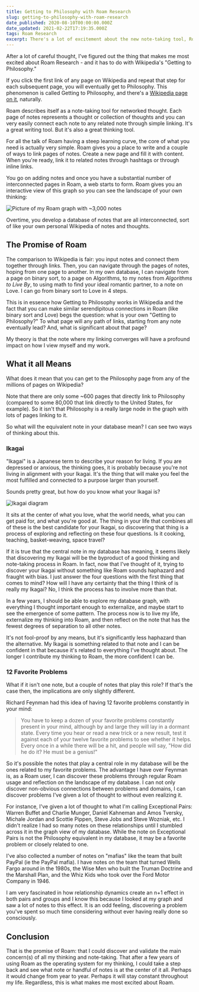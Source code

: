 ```yaml
---
title: Getting to Philosophy with Roam Research
slug: getting-to-philosophy-with-roam-research
date_published: 2020-08-10T00:00:00.000Z
date_updated: 2021-02-22T17:19:35.000Z
tags: Roam Research
excerpt: There's a lot of excitement about the new note-taking tool, Roam Research. Here's my take on why it's so great and the promise it offers.
---
```


After a lot of careful thought, I've figured out the thing that makes me most excited about Roam Research - and it has to do with Wikipedia's "Getting to Philosophy."

If you click the first link of any page on Wikipedia and repeat that step for each subsequent page, you will eventually get to Philosophy. This phenomenon is called Getting to Philosophy, and there's a [Wikipedia page on it](https://en.m.wikipedia.org/wiki/Wikipedia:Getting_to_Philosophy), naturally.

Roam describes itself as a note-taking tool for networked thought. Each page of notes represents a thought or collection of thoughts and you can very easily connect each note to any related note through simple linking. It's a great writing tool. But it's also a great thinking tool.

For all the talk of Roam having a steep learning curve, the core of what you need is actually very simple. Roam gives you a place to write and a couple of ways to link pages of notes. Create a new page and fill it with content. When you're ready, link it to related notes through hashtags or through inline links.

You go on adding notes and once you have a substantial number of interconnected pages in Roam, a web starts to form. Roam gives you an interactive view of this graph so you can see the landscape of your own thinking:

![Picture of my Roam graph with ~3,000 notes](https://zkf.io/content/images/2021/02/roam-graph.png)

Overtime, you develop a database of notes that are all interconnected, sort of like your own personal Wikipedia of notes and thoughts.

## The Promise of Roam

The comparison to Wikipedia is fair: you input notes and connect them together through links. Then, you can navigate through the pages of notes, hoping from one page to another. In my own database, I can navigate from a page on binary sort, to a page on Algorithms, to my notes from *Algorithms to Live By*, to using math to find your ideal romantic partner, to a note on Love. I can go from binary sort to Love in 4 steps.

This is in essence how Getting to Philosophy works in Wikipedia and the fact that you can make similar serendipitous connections in Roam (like binary sort and Love) begs the question: what is your own "Getting to Philosophy?" To what page will any path of links, starting from any note eventually lead? And, what is significant about that page?

My theory is that the note where my linking converges will have a profound impact on how I view myself and my work.

## What it all Means

What does it mean that you can get to the Philosophy page from any of the millions of pages on Wikipedia?

Note that there are only some ~600 pages that directly link to Philosophy (compared to some 80,000 that link directly to the United States, for example). So it isn't that Philosophy is a really large node in the graph with lots of pages linking to it.

So what will the equivalent note in your database mean? I can see two ways of thinking about this.

### Ikagai

"Ikagai" is a Japanese term to describe your reason for living. If you are depressed or anxious, the thinking goes, it is probably because you're not living in alignment with your Ikagai. It's the thing that will make you feel the most fulfilled and connected to a purpose larger than yourself.

Sounds pretty great, but how do you know what your Ikagai is?

![Ikagai diagram](https://zkf.io/content/images/2021/02/ikigai.jpg)

It sits at the center of what you love, what the world needs, what you can get paid for, and what you're good at. The thing in your life that combines all of these is the best candidate for your Ikagai, so discovering that thing is a process of exploring and reflecting on these four questions. Is it cooking, teaching, basket-weaving, space travel?

If it is true that the central note in my database has meaning, it seems likely that discovering my Ikagai will be the byproduct of a good thinking and note-taking process in Roam. In fact, now that I've thought of it, trying to discover your Ikagai without something like Roam sounds haphazard and fraught with bias. I just answer the four questions with the first thing that comes to mind? How will I have any certainty that the thing I think of is really my Ikagai? No, I think the process has to involve more than that.

In a few years, I should be able to explore my database graph, with everything I thought important enough to externalize, and maybe start to see the emergence of some pattern. The process now is to live my life, externalize my thinking into Roam, and then reflect on the note that has the fewest degrees of separation to all other notes.

It's not fool-proof by any means, but it's significantly less haphazard than the alternative. My Ikagai is something related to that note and I can be confident in that because it's related to everything I've thought about. The longer I contribute my thinking to Roam, the more confident I can be.

### 12 Favorite Problems

What if it isn't one note, but a couple of notes that play this role? If that's the case then, the implications are only slightly different.

Richard Feynman had this idea of having 12 favorite problems constantly in your mind:

> You have to keep a dozen of your favorite problems constantly present in your mind, although by and large they will lay in a dormant state. Every time you hear or read a new trick or a new result, test it against each of your twelve favorite problems to see whether it helps. Every once in a while there will be a hit, and people will say, "How did he do it? He must be a genius!"

So it's possible the notes that play a central role in my database will be the ones related to my favorite problems. The advantage I have over Feynman is, as a Roam user, I can discover these problems through regular Roam usage and reflection on the landscape of my database. I can not only discover non-obvious connections between problems and domains, I can discover problems I've given a lot of thought to without even realizing it.

For instance, I've given a lot of thought to what I'm calling Exceptional Pairs: Warren Buffet and Charlie Munger, Daniel Kahneman and Amos Tversky, Michale Jordan and Scottie Pippen, Steve Jobs and Steve Wozniak, etc. I didn't realize I had so many notes on these relationships until I stumbled across it in the graph view of my database. While the note on Exceptional Pairs is not the Philosophy equivalent in my database, it may be a favorite problem or closely related to one.

I've also collected a number of notes on "mafias" like the team that built PayPal (ie the PayPal mafia). I have notes on the team that turned Wells Fargo around in the 1980s, the Wise Men who built the Truman Doctrine and the Marshall Plan, and the Whiz Kids who took over the Ford Motor Company in 1946.

I am very fascinated in how relationship dynamics create an n+1 effect in both pairs and groups and I know this because I looked at my graph and saw a lot of notes to this effect. It is an odd feeling, discovering a problem you've spent so much time considering without ever having really done so consciously.

## Conclusion

That is the promise of Roam: that I could discover and validate the main concern(s) of all my thinking and note-taking. That after a few years of using Roam as the operating system for my thinking, I could take a step back and see what note or handful of notes is at the center of it all. Perhaps it would change from year to year. Perhaps it will stay constant throughout my life. Regardless, this is what makes me most excited about Roam.
